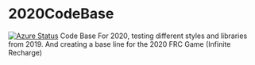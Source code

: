 # 2020CodeBase
[![Azure Status](https://dev.azure.com/grapplerobotics/Pathfinder/_apis/build/status/GrappleRobotics.Pathfinder?branchName=master)](https://dev.azure.com/grapplerobotics/Pathfinder/_build/latest?definitionId=1)
Code Base For 2020, testing different styles and libraries from 2019. And creating a base line for the 2020 FRC Game (Infinite Recharge)
